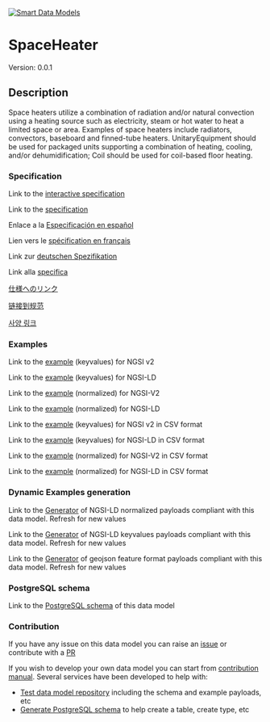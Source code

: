 [![Smart Data Models](https://smartdatamodels.org/wp-content/uploads/2022/01/SmartDataModels_logo.png "Logo")](https://smartdatamodels.org)
# SpaceHeater
Version: 0.0.1

## Description 

Space heaters utilize a combination of radiation and/or natural convection using a heating source such as electricity, steam or hot water to heat a limited space or area. Examples of space heaters include radiators, convectors, baseboard and finned-tube heaters.  UnitaryEquipment should be used for packaged units supporting a combination of heating, cooling, and/or dehumidification; Coil should be used for coil-based floor heating.
### Specification

Link to the [interactive specification](https://swagger.lab.fiware.org/?url=https://smart-data-models.github.io/dataModel.S4BLDG/SpaceHeater/swagger.yaml)

Link to the [specification](https://github.com/smart-data-models/dataModel.S4BLDG/blob/master/SpaceHeater/doc/spec.md)

Enlace a la [Especificación en español](https://github.com/smart-data-models/dataModel.S4BLDG/blob/master/SpaceHeater/doc/spec_ES.md)

Lien vers le [spécification en français](https://github.com/smart-data-models/dataModel.S4BLDG/blob/master/SpaceHeater/doc/spec_FR.md)

Link zur [deutschen Spezifikation](https://github.com/smart-data-models/dataModel.S4BLDG/blob/master/SpaceHeater/doc/spec_DE.md)

Link alla [specifica](https://github.com/smart-data-models/dataModel.S4BLDG/blob/master/SpaceHeater/doc/spec_IT.md)

[仕様へのリンク](https://github.com/smart-data-models/dataModel.S4BLDG/blob/master/SpaceHeater/doc/spec_JA.md)

[链接到规范](https://github.com/smart-data-models/dataModel.S4BLDG/blob/master/SpaceHeater/doc/spec_ZH.md)

[사양 링크](https://github.com/smart-data-models/dataModel.S4BLDG/blob/master/SpaceHeater/doc/spec_KO.md)
### Examples

Link to the [example](https://smart-data-models.github.io/dataModel.S4BLDG/SpaceHeater/examples/example.json) (keyvalues) for NGSI v2

Link to the [example](https://smart-data-models.github.io/dataModel.S4BLDG/SpaceHeater/examples/example.jsonld) (keyvalues) for NGSI-LD

Link to the [example](https://smart-data-models.github.io/dataModel.S4BLDG/SpaceHeater/examples/example-normalized.json) (normalized) for NGSI-V2

Link to the [example](https://smart-data-models.github.io/dataModel.S4BLDG/SpaceHeater/examples/example-normalized.jsonld) (normalized) for NGSI-LD

Link to the [example](https://github.com/smart-data-models/dataModel.S4BLDG/blob/master/SpaceHeater/examples/example.json.csv) (keyvalues) for NGSI v2 in CSV format

Link to the [example](https://github.com/smart-data-models/dataModel.S4BLDG/blob/master/SpaceHeater/examples/example.jsonld.csv) (keyvalues) for NGSI-LD in CSV format

Link to the [example](https://github.com/smart-data-models/dataModel.S4BLDG/blob/master/SpaceHeater/examples/example-normalized.json.csv) (normalized) for NGSI-V2 in CSV format

Link to the [example](https://github.com/smart-data-models/dataModel.S4BLDG/blob/master/SpaceHeater/examples/example-normalized.jsonld.csv) (normalized) for NGSI-LD in CSV format
### Dynamic Examples generation

Link to the [Generator](https://smartdatamodels.org/extra/ngsi-ld_generator.php?schemaUrl=https://raw.githubusercontent.com/smart-data-models/dataModel.S4BLDG/master/SpaceHeater/schema.json&email=info@smartdatamodels.org) of NGSI-LD normalized payloads compliant with this data model. Refresh for new values

Link to the [Generator](https://smartdatamodels.org/extra/ngsi-ld_generator_keyvalues.php?schemaUrl=https://raw.githubusercontent.com/smart-data-models/dataModel.S4BLDG/master/SpaceHeater/schema.json&email=info@smartdatamodels.org) of NGSI-LD keyvalues payloads compliant with this data model. Refresh for new values

Link to the [Generator](https://smartdatamodels.org/extra/geojson_features_generator.php?schemaUrl=https://raw.githubusercontent.com/smart-data-models/dataModel.S4BLDG/master/SpaceHeater/schema.json&email=info@smartdatamodels.org) of geojson feature format payloads compliant with this data model. Refresh for new values
### PostgreSQL schema

Link to the [PostgreSQL schema](https://github.com/smart-data-models/dataModel.S4BLDG/blob/master/SpaceHeater/schema.sql) of this data model
### Contribution

 If you have any issue on this data model you can raise an [issue](https://github.com/smart-data-models/dataModel.S4BLDG/issues)  or contribute with a [PR](https://github.com/smart-data-models/dataModel.S4BLDG/pulls)

 If you wish to develop your own data model you can start from [contribution manual](https://bit.ly/contribution_manual). Several services have been developed to help with: 
 - [Test data model repository](https://smartdatamodels.org/index.php/data-models-contribution-api/) including the schema and example payloads, etc
 - [Generate PostgreSQL schema](https://smartdatamodels.org/index.php/sql-service/) to help create a table, create type, etc